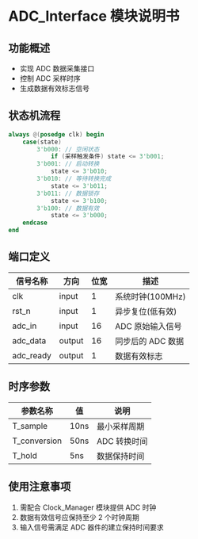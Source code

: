 # ADC_Interface 模块说明书

## 功能概述

- 实现 ADC 数据采集接口
- 控制 ADC 采样时序
- 生成数据有效标志信号

## 状态机流程

```verilog
always @(posedge clk) begin
    case(state)
        3'b000: // 空闲状态
            if (采样触发条件) state <= 3'b001;
        3'b001: // 启动转换
            state <= 3'b010;
        3'b010: // 等待转换完成
            state <= 3'b011;
        3'b011: // 数据锁存
            state <= 3'b100;
        3'b100: // 数据有效
            state <= 3'b000;
    endcase
end
```

## 端口定义

| 信号名称  | 方向   | 位宽 | 描述              |
| --------- | ------ | ---- | ----------------- |
| clk       | input  | 1    | 系统时钟(100MHz)  |
| rst_n     | input  | 1    | 异步复位(低有效)  |
| adc_in    | input  | 16   | ADC 原始输入信号  |
| adc_data  | output | 16   | 同步后的 ADC 数据 |
| adc_ready | output | 1    | 数据有效标志      |

## 时序参数

| 参数名称     | 值   | 说明         |
| ------------ | ---- | ------------ |
| T_sample     | 10ns | 最小采样周期 |
| T_conversion | 50ns | ADC 转换时间 |
| T_hold       | 5ns  | 数据保持时间 |

## 使用注意事项

1. 需配合 Clock_Manager 模块提供 ADC 时钟
2. 数据有效信号应保持至少 2 个时钟周期
3. 输入信号需满足 ADC 器件的建立保持时间要求
